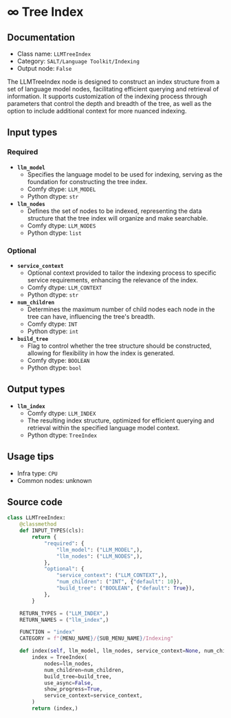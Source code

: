 # ∞ Tree Index
## Documentation
- Class name: `LLMTreeIndex`
- Category: `SALT/Language Toolkit/Indexing`
- Output node: `False`

The LLMTreeIndex node is designed to construct an index structure from a set of language model nodes, facilitating efficient querying and retrieval of information. It supports customization of the indexing process through parameters that control the depth and breadth of the tree, as well as the option to include additional context for more nuanced indexing.
## Input types
### Required
- **`llm_model`**
    - Specifies the language model to be used for indexing, serving as the foundation for constructing the tree index.
    - Comfy dtype: `LLM_MODEL`
    - Python dtype: `str`
- **`llm_nodes`**
    - Defines the set of nodes to be indexed, representing the data structure that the tree index will organize and make searchable.
    - Comfy dtype: `LLM_NODES`
    - Python dtype: `list`
### Optional
- **`service_context`**
    - Optional context provided to tailor the indexing process to specific service requirements, enhancing the relevance of the index.
    - Comfy dtype: `LLM_CONTEXT`
    - Python dtype: `str`
- **`num_children`**
    - Determines the maximum number of child nodes each node in the tree can have, influencing the tree's breadth.
    - Comfy dtype: `INT`
    - Python dtype: `int`
- **`build_tree`**
    - Flag to control whether the tree structure should be constructed, allowing for flexibility in how the index is generated.
    - Comfy dtype: `BOOLEAN`
    - Python dtype: `bool`
## Output types
- **`llm_index`**
    - Comfy dtype: `LLM_INDEX`
    - The resulting index structure, optimized for efficient querying and retrieval within the specified language model context.
    - Python dtype: `TreeIndex`
## Usage tips
- Infra type: `CPU`
- Common nodes: unknown


## Source code
```python
class LLMTreeIndex:
    @classmethod
    def INPUT_TYPES(cls):
        return {
            "required": {
                "llm_model": ("LLM_MODEL",),
                "llm_nodes": ("LLM_NODES",),
            },
            "optional": {
                "service_context": ("LLM_CONTEXT",),
                "num_children": ("INT", {"default": 10}),
                "build_tree": ("BOOLEAN", {"default": True}),
            },
        }

    RETURN_TYPES = ("LLM_INDEX",)
    RETURN_NAMES = ("llm_index",)

    FUNCTION = "index"
    CATEGORY = f"{MENU_NAME}/{SUB_MENU_NAME}/Indexing"

    def index(self, llm_model, llm_nodes, service_context=None, num_children=10, build_tree=True):
        index = TreeIndex(
            nodes=llm_nodes,
            num_children=num_children,
            build_tree=build_tree,
            use_async=False,
            show_progress=True,
            service_context=service_context,
        )
        return (index,)

```
